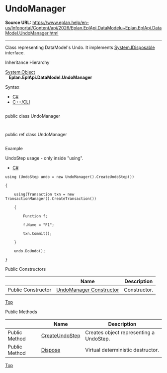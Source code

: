 # UndoManager

**Source URL:** https://www.eplan.help/en-us/Infoportal/Content/api/2026/Eplan.EplApi.DataModelu~Eplan.EplApi.DataModel.UndoManager.html

---

Class representing DataModel's Undo. It implements [System.IDisposable](#) interface.

Inheritance Hierarchy

[System.Object](#)  
   **Eplan.EplApi.DataModel.UndoManager**

Syntax

- [C#](#i-syntax-CS)
- [C++/CLI](#i-syntax-CPP2005)

```
```
public class UndoManager
```
```

```
```
public ref class UndoManager
```
```

Example

UndoStep usage - only inside "using".

- [C#](#i-tab-content-8ba104c9-5ba2-460c-9779-cb18609a07cf)

```
using (UndoStep undo = new UndoManager().CreateUndoStep())

{

	using(Transaction txn = new TransactionManager().CreateTransaction())

	{

		Function f;

		f.Name = "F1";

		txn.Commit();

	}

    undo.DoUndo();

}
```

Public Constructors

|  | Name | Description |
| --- | --- | --- |
| Public Constructor | [UndoManager Constructor](Eplan.EplApi.DataModelu~Eplan.EplApi.DataModel.UndoManager~_ctor.html) | Constructor. |

[Top](#top)




Public Methods

|  | Name | Description |
| --- | --- | --- |
| Public Method | [CreateUndoStep](Eplan.EplApi.DataModelu~Eplan.EplApi.DataModel.UndoManager~CreateUndoStep.html) | Creates object representing a UndoStep. |
| Public Method | [Dispose](Eplan.EplApi.DataModelu~Eplan.EplApi.DataModel.UndoManager~Dispose().html) | Virtual deterministic destructor. |

[Top](#top)
